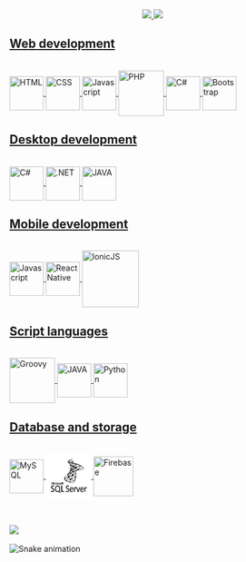 <div align="center">
  <a href="https://github.com/pedrocorrea2002">
  <img height="180em" src="https://github-readme-stats.vercel.app/api?username=pedrocorrea2002&show_icons=true&theme=dark&include_all_commits=true&count_private=true"/>
  <img height="180em" src="https://github-readme-stats.vercel.app/api/top-langs/?username=pedrocorrea2002&layout=compact&langs_count=10&theme=dark"/>
</div>
  
<h2>Web development</h2>
<div style="display: inline_block"><br>
  <img align="center" title="HTML" tag="HTML" height="60" width="60" src="https://cdn.jsdelivr.net/gh/devicons/devicon/icons/html5/html5-original.svg">
  <img align="center" title="CSS" height="60" width="60" src="https://cdn.jsdelivr.net/gh/devicons/devicon/icons/css3/css3-original.svg">
  <img align="center" title="Javascript" height="60" width="60" src="https://cdn.jsdelivr.net/gh/devicons/devicon/icons/javascript/javascript-original.svg">
  <img align="center" title="PHP" height="80" width="80" src="https://cdn.jsdelivr.net/gh/devicons/devicon/icons/php/php-plain.svg">
  <img align="center" title="C#" height="60" width="60" src="https://cdn.jsdelivr.net/gh/devicons/devicon/icons/csharp/csharp-original.svg">
  <img align="center" title="Bootstrap" height="60" width="60" src="https://cdn.jsdelivr.net/gh/devicons/devicon/icons/bootstrap/bootstrap-original-wordmark.svg">
</div>
  
<h2>Desktop development</h2>
<div style="display: inline_block"><br>
  <img align="center" title="C#" height="60" width="60" src="https://cdn.jsdelivr.net/gh/devicons/devicon/icons/csharp/csharp-original.svg">
  <img align="center" title=".NET" height="60" width="60" src="https://cdn.jsdelivr.net/gh/devicons/devicon/icons/dot-net/dot-net-plain-wordmark.svg">
  <img align="center" title="JAVA" height="60" width="60" src="https://cdn.jsdelivr.net/gh/devicons/devicon/icons/java/java-original.svg">
</div>
  
<h2>Mobile development</h2>
<div style="display: inline_block"><br>
  <img align="center" title="Javascript" height="60" width="60" src="https://cdn.jsdelivr.net/gh/devicons/devicon/icons/javascript/javascript-original.svg">
  <img align="center" title="ReactNative" height="60" width="60" src="https://cdn.jsdelivr.net/gh/devicons/devicon/icons/react/react-original.svg">
  <img align="center" title="IonicJS" height="100" width="100" src="https://cdn.jsdelivr.net/gh/devicons/devicon/icons/ionic/ionic-original-wordmark.svg">
</div>
  
<h2>Script languages</h2>
<div style="display: inline_block"><br>
  <img align="center" title="Groovy" height="80" width="80" src="https://cdn.jsdelivr.net/gh/devicons/devicon/icons/groovy/groovy-original.svg">
  <img align="center" title="JAVA" height="60" width="60" src="https://cdn.jsdelivr.net/gh/devicons/devicon/icons/java/java-original.svg">
  <img align="center" title="Python" height="60" width="60" src="https://cdn.jsdelivr.net/gh/devicons/devicon/icons/python/python-original.svg">
</div> 
  
<h2>Database and storage</h2>
<div style="display: inline_block"><br>
  <img align="center" title="MySQL" height="60" width="60" src="https://cdn.jsdelivr.net/gh/devicons/devicon/icons/mysql/mysql-original.svg">
  <img align="center" title="SQLServer" height="80" width="80" src="https://github.com/pedrocorrea2002/pedrocorrea2002/blob/main/Icons/sqlserver.png" >
  <img align="center" title="Firebase" height="70" width="70" src="https://cdn.jsdelivr.net/gh/devicons/devicon/icons/firebase/firebase-plain-wordmark.svg">
<div>
  
<h2></h2>
<div style="display: inline_block"><br></div>
 
<div> 
  <a href="https://www.linkedin.com/in/phcr" target="_blank"><img src="https://img.shields.io/badge/-LinkedIn-%230077B5?style=for-the-badge&logo=linkedin&logoColor=white" target="_blank"></a> 
 
  ![Snake animation](https://github.com/pedrocorrea2002/pedrocorrea2002/blob/output/github-contribution-grid-snake.svg)
 
</div>
